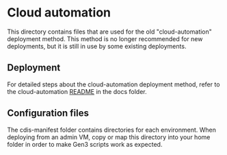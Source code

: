 # Cloud automation

This directory contains files that are used for the old "cloud-automation" deployment method. This method is no longer recommended for new deployments, but it is still in use by some existing deployments.

## Deployment
For detailed steps about the cloud-automation deployment method, refer to the cloud-automation [README](../docs/cloud-automation.md) in the docs folder.

## Configuration files
The cdis-manifest folder contains directories for each environment. When deploying from an admin VM, copy or map this directory into your home folder in order to make Gen3 scripts work as expected.
